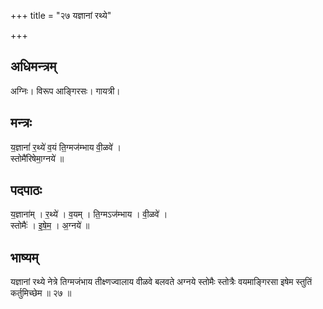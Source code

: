 +++
title = "२७ यज्ञानां रथ्ये"

+++
## अधिमन्त्रम्
अग्निः। विरूप आङ्गिरसः। गायत्री।

## मन्त्रः
य॒ज्ञानां॑ र॒थ्ये॑ व॒यं ति॒ग्मज॑म्भाय वी॒ळवे॑ ।  
स्तोमै॑रिषेमा॒ग्नये॑ ॥

## पदपाठः
य॒ज्ञाना॑म् । र॒थ्ये॑ । व॒यम् । ति॒ग्मऽज॑म्भाय । वी॒ळवे॑ ।  
स्तोमैः॑ । इ॒षे॒म॒ । अ॒ग्नये॑ ॥

## भाष्यम्
यज्ञानां रथ्ये नेत्रे तिग्मजंभाय तीक्ष्णज्वालाय वीळवे बलवते अग्नये स्तोमैः स्तोत्रैः वयमाङ्गिरसा इषेम स्तुतिं कर्तुमिच्छेम ॥ २७ ॥